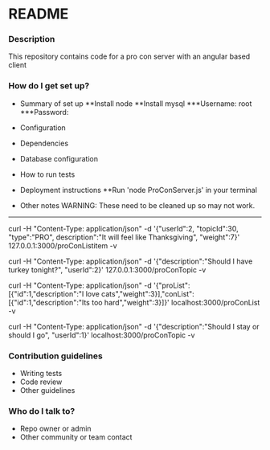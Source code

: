 # README #

### Description ### 

This repository contains code for a pro con server with an angular based client

### How do I get set up? ###

* Summary of set up
**Install node
**Install mysql
***Username: root
***Password: 

* Configuration
* Dependencies
* Database configuration
* How to run tests
* Deployment instructions
**Run 'node ProConServer.js' in your terminal

* Other notes
WARNING: These need to be cleaned up so may not work.
-----
curl -H "Content-Type: application/json" -d '{"userId":2, "topicId":30, "type":"PRO", description":"It will feel like Thanksgiving", "weight":7}' 127.0.0.1:3000/proConListitem -v

curl -H "Content-Type: application/json" -d '{"description":"Should I have turkey tonight?", "userId":2}' 127.0.0.1:3000/proConTopic -v

curl -H "Content-Type: application/json" -d '{"proList":[{"id":1,"description":"I love cats","weight":3}],"conList":[{"id":1,"description":"Its too hard","weight":3}]}' localhost:3000/proConList -v

curl -H "Content-Type: application/json" -d '{"description":"Should I stay or should I go", "userId":1}' localhost:3000/proConTopic -v

### Contribution guidelines ###

* Writing tests
* Code review
* Other guidelines

### Who do I talk to? ###

* Repo owner or admin
* Other community or team contact